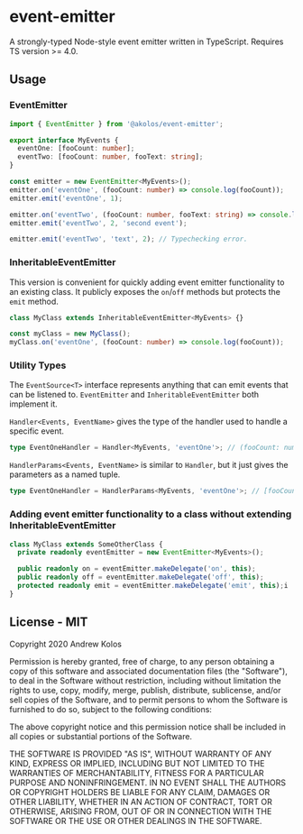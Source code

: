 # event-emitter

A strongly-typed Node-style event emitter written in TypeScript. Requires TS version >= 4.0.

## Usage

### EventEmitter
```ts
import { EventEmitter } from '@akolos/event-emitter';

export interface MyEvents {
  eventOne: [fooCount: number];
  eventTwo: [fooCount: number, fooText: string];
}

const emitter = new EventEmitter<MyEvents>();
emitter.on('eventOne', (fooCount: number) => console.log(fooCount));
emitter.emit('eventOne', 1);

emitter.on('eventTwo', (fooCount: number, fooText: string) => console.log(fooCount, fooText));
emitter.emit('eventTwo', 2, 'second event');

emitter.emit('eventTwo', 'text', 2); // Typechecking error.
```

### InheritableEventEmitter
This version is convenient for quickly adding event emitter functionality to an existing class.
It publicly exposes the `on`/`off` methods but protects the `emit` method.
```ts
class MyClass extends InheritableEventEmitter<MyEvents> {}

const myClass = new MyClass();
myClass.on('eventOne', (fooCount: number) => console.log(fooCount));
```

### Utility Types
The `EventSource<T>` interface represents anything that can emit events that can be listened to. `EventEmitter` and `InheritableEventEmitter` both implement it.

`Handler<Events, EventName>` gives the type of the handler used to handle a specific event.
```ts
type EventOneHandler = Handler<MyEvents, 'eventOne'>; // (fooCount: number) => void;
```

`HandlerParams<Events, EventName>` is similar to `Handler`, but it just gives the parameters as a named tuple.
```ts
type EventOneHandler = HandlerParams<MyEvents, 'eventOne'>; // [fooCount: number]
```

### Adding event emitter functionality to a class without extending InheritableEventEmitter

```ts
class MyClass extends SomeOtherClass {
  private readonly eventEmitter = new EventEmitter<MyEvents>();

  public readonly on = eventEmitter.makeDelegate('on', this);
  public readonly off = eventEmitter.makeDelegate('off', this);
  protected readonly emit = eventEmitter.makeDelegate('emit', this);i
}
```

## License - MIT

Copyright 2020 Andrew Kolos

Permission is hereby granted, free of charge, to any person obtaining a copy of this software and associated documentation files (the "Software"), to deal in the Software without restriction, including without limitation the rights to use, copy, modify, merge, publish, distribute, sublicense, and/or sell copies of the Software, and to permit persons to whom the Software is furnished to do so, subject to the following conditions:

The above copyright notice and this permission notice shall be included in all copies or substantial portions of the Software.

THE SOFTWARE IS PROVIDED "AS IS", WITHOUT WARRANTY OF ANY KIND, EXPRESS OR IMPLIED, INCLUDING BUT NOT LIMITED TO THE WARRANTIES OF MERCHANTABILITY, FITNESS FOR A PARTICULAR PURPOSE AND NONINFRINGEMENT. IN NO EVENT SHALL THE AUTHORS OR COPYRIGHT HOLDERS BE LIABLE FOR ANY CLAIM, DAMAGES OR OTHER LIABILITY, WHETHER IN AN ACTION OF CONTRACT, TORT OR OTHERWISE, ARISING FROM, OUT OF OR IN CONNECTION WITH THE SOFTWARE OR THE USE OR OTHER DEALINGS IN THE SOFTWARE.

